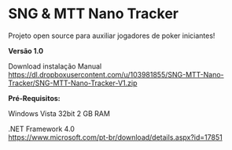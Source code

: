 SNG & MTT Nano Tracker
====================

Projeto open source para auxiliar jogadores de poker iniciantes! 

<strong>Versão 1.0</strong>

Download instalação Manual<br />
https://dl.dropboxusercontent.com/u/103981855/SNG-MTT-Nano-Tracker/SNG-MTT-Nano-Tracker-V1.zip

<strong>Pré-Requisitos:</strong>

Windows Vista 32bit
2 GB RAM

.NET Framework 4.0<br />
https://www.microsoft.com/pt-br/download/details.aspx?id=17851
